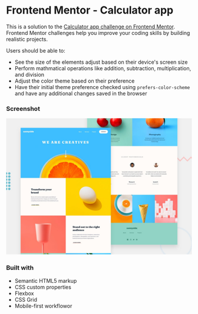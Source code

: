 # Frontend Mentor - Calculator app

This is a solution to the [Calculator app challenge on Frontend Mentor](https://www.frontendmentor.io/challenges/calculator-app-9lteq5N29). 
Frontend Mentor challenges help you improve your coding skills by building realistic projects. 


Users should be able to:

- See the size of the elements adjust based on their device's screen size
- Perform mathmatical operations like addition, subtraction, multiplication, and division
- Adjust the color theme based on their preference
- Have their initial theme preference checked using `prefers-color-scheme` and have any additional changes saved in the browser

### Screenshot

![](./desktop-preview.jpg)

### Built with

- Semantic HTML5 markup
- CSS custom properties
- Flexbox
- CSS Grid
- Mobile-first workflowor
